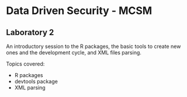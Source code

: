 # Data Driven Security - MCSM

## Laboratory 2

An introductory session to the R packages, the basic tools to create new ones and the development cycle, and XML files parsing.

Topics covered:

- R packages
- devtools package
- XML parsing
